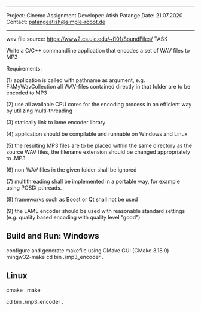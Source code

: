 ********************
Project: Cinemo Assignment
Developer: Atish Patange
Date: 21.07.2020
Contact: patangeatish@simple-robot.de
********************

wav file source: https://www2.cs.uic.edu/~i101/SoundFiles/
TASK

Write a C/C++ commandline application that encodes a set of WAV files to MP3

Requirements:

(1) application is called with pathname as argument, e.g. <applicationname> F:\MyWavCollection all WAV-files contained directly in that folder are to be encoded to MP3

(2) use all available CPU cores for the encoding process in an efficient way by utilizing multi-threading

(3) statically link to lame encoder library

(4) application should be compilable and runnable on Windows and Linux

(5) the resulting MP3 files are to be placed within the same directory as the source WAV files, the filename extension should be changed appropriately to .MP3

(6) non-WAV files in the given folder shall be ignored

(7) multithreading shall be implemented in a portable way, for example using POSIX pthreads.

(8) frameworks such as Boost or Qt shall not be used

(9) the LAME encoder should be used with reasonable standard settings (e.g. quality based encoding with quality level "good")


Build and Run:
Windows
------------
configure and generate makefile using CMake GUI (CMake 3.18.0)
mingw32-make
cd bin
./mp3_encoder .

Linux
------------
cmake .
make

cd bin
./mp3_encoder .
